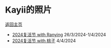 # Kayii的照片

[返回主页](https://kayii.moe/)

- [2024复活节 with Ranying](202403.md) 26/3/2024-1/4/2024
- [2024复活节 with 桃子](20240404.md) 4/4/2024
